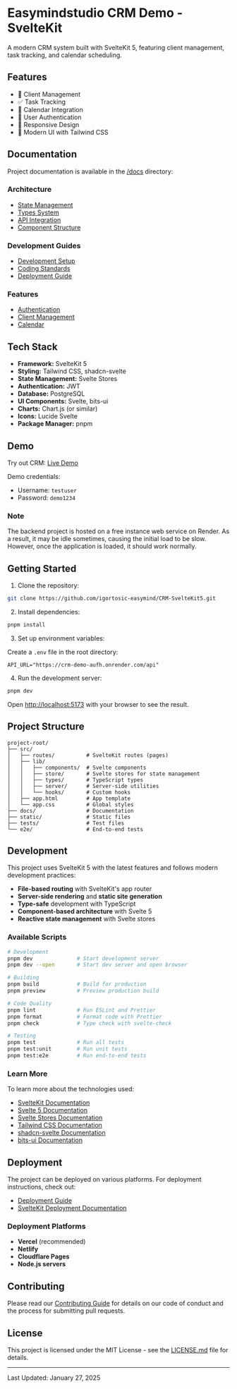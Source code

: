 # Easymindstudio CRM Demo - SvelteKit

A modern CRM system built with SvelteKit 5, featuring client management, task tracking, and calendar scheduling.

## Features

- 👥 Client Management
- ✅ Task Tracking
- 📅 Calendar Integration
- 🔐 User Authentication
- 📱 Responsive Design
- 🎨 Modern UI with Tailwind CSS

## Documentation

Project documentation is available in the [/docs](/docs) directory:

### Architecture

- [State Management](/docs/architecture/state-management.md)
- [Types System](/docs/architecture/types.md)
- [API Integration](/docs/architecture/api-integration.md)
- [Component Structure](/docs/architecture/component-structure.md)

### Development Guides

- [Development Setup](/docs/guides/development-setup.md)
- [Coding Standards](/docs/guides/coding-standards.md)
- [Deployment Guide](/docs/guides/deployment.md)

### Features

- [Authentication](/docs/features/authentication.md)
- [Client Management](/docs/features/client-management.md)
- [Calendar](/docs/features/calendar.md)

## Tech Stack

- **Framework:** SvelteKit 5
- **Styling:** Tailwind CSS, shadcn-svelte
- **State Management:** Svelte Stores
- **Authentication:** JWT
- **Database:** PostgreSQL
- **UI Components:** Svelte, bits-ui
- **Charts:** Chart.js (or similar)
- **Icons:** Lucide Svelte
- **Package Manager:** pnpm

## Demo

Try out CRM: [Live Demo](https://crm-demo-easymind-svelte.vercel.app)

Demo credentials:
- Username: `testuser`
- Password: `demo1234`

### Note
The backend project is hosted on a free instance web service on Render. As a result, it may be idle sometimes, causing the initial load to be slow. However, once the application is loaded, it should work normally.

## Getting Started

1. Clone the repository:

```bash
git clone https://github.com/igortosic-easymind/CRM-SvelteKit5.git
```

2. Install dependencies:

```bash
pnpm install
```

3. Set up environment variables:

Create a `.env` file in the root directory:
```env
API_URL="https://crm-demo-aufh.onrender.com/api"
```

4. Run the development server:

```bash
pnpm dev
```

Open [http://localhost:5173](http://localhost:5173) with your browser to see the result.

## Project Structure

```
project-root/
├── src/
│   ├── routes/          # SvelteKit routes (pages)
│   ├── lib/
│   │   ├── components/  # Svelte components
│   │   ├── store/       # Svelte stores for state management
│   │   ├── types/       # TypeScript types
│   │   ├── server/      # Server-side utilities
│   │   └── hooks/       # Custom hooks
│   ├── app.html         # App template
│   └── app.css          # Global styles
├── docs/                # Documentation
├── static/              # Static files
├── tests/               # Test files
└── e2e/                 # End-to-end tests
```

## Development

This project uses SvelteKit 5 with the latest features and follows modern development practices:

- **File-based routing** with SvelteKit's app router
- **Server-side rendering** and **static site generation**
- **Type-safe** development with TypeScript
- **Component-based architecture** with Svelte 5
- **Reactive state management** with Svelte stores

### Available Scripts

```bash
# Development
pnpm dev              # Start development server
pnpm dev --open       # Start dev server and open browser

# Building
pnpm build            # Build for production
pnpm preview          # Preview production build

# Code Quality
pnpm lint             # Run ESLint and Prettier
pnpm format           # Format code with Prettier
pnpm check            # Type check with svelte-check

# Testing
pnpm test             # Run all tests
pnpm test:unit        # Run unit tests
pnpm test:e2e         # Run end-to-end tests
```

### Learn More

To learn more about the technologies used:

- [SvelteKit Documentation](https://kit.svelte.dev/docs)
- [Svelte 5 Documentation](https://svelte.dev/docs/svelte/overview)
- [Svelte Stores Documentation](https://svelte.dev/docs/svelte/svelte-store)
- [Tailwind CSS Documentation](https://tailwindcss.com/docs)
- [shadcn-svelte Documentation](https://www.shadcn-svelte.com)
- [bits-ui Documentation](https://bits-ui.com)

## Deployment

The project can be deployed on various platforms. For deployment instructions, check out:

- [Deployment Guide](/docs/guides/deployment.md)
- [SvelteKit Deployment Documentation](https://kit.svelte.dev/docs/adapters)

### Deployment Platforms

- **Vercel** (recommended)
- **Netlify**
- **Cloudflare Pages**
- **Node.js servers**

## Contributing

Please read our [Contributing Guide](/docs/guides/contributing.md) for details on our code of conduct and the process for submitting pull requests.

## License

This project is licensed under the MIT License - see the [LICENSE.md](LICENSE.md) file for details.

---

Last Updated: January 27, 2025
